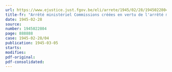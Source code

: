 ```yaml
---
url: https://www.ejustice.just.fgov.be/eli/arrete/1945/02/28/1945022804/justel
title-fr: "Arrêté ministériel Commissions créées en vertu de l'arrêté ministériel du 23 septembre 1944"
date: 1945-02-28
source:
number: 1945022804
page: 888888
case: 1945-02-28/04
publication: 1945-03-05
starts:
modifies:
pdf-original:
pdf-consolidated:
---
```


